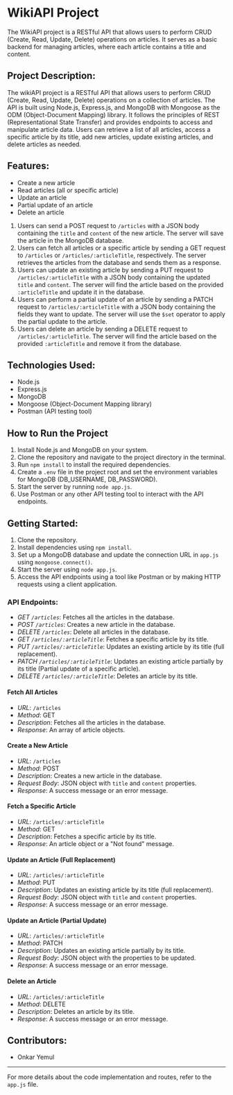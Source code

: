 
# WikiAPI Project

The WikiAPI project is a RESTful API that allows users to perform CRUD (Create, Read, Update, Delete) operations on articles. It serves as a basic backend for managing articles, where each article contains a title and content.

## Project Description:

The wikiAPI project is a RESTful API that allows users to perform CRUD (Create, Read, Update, Delete) operations on a collection of articles. The API is built using Node.js, Express.js, and MongoDB with Mongoose as the ODM (Object-Document Mapping) library. It follows the principles of REST (Representational State Transfer) and provides endpoints to access and manipulate article data. Users can retrieve a list of all articles, access a specific article by its title, add new articles, update existing articles, and delete articles as needed.

## Features:

- Create a new article
- Read articles (all or specific article) 
- Update an article 
- Partial update of an article 
- Delete an article 

1. Users can send a POST request to `/articles` with a JSON body containing the `title` and `content` of the new article. The server will save the article in the MongoDB database.
2. Users can fetch all articles or a specific article by sending a GET request to `/articles` or `/articles/:articleTitle`, respectively. The server retrieves the articles from the database and sends them as a response.
3. Users can update an existing article by sending a PUT request to `/articles/:articleTitle` with a JSON body containing the updated `title` and `content`. The server will find the article based on the provided `:articleTitle` and update it in the database.
4. Users can perform a partial update of an article by sending a PATCH request to `/articles/:articleTitle` with a JSON body containing the fields they want to update. The server will use the `$set` operator to apply the partial update to the article.
5. Users can delete an article by sending a DELETE request to `/articles/:articleTitle`. The server will find the article based on the provided `:articleTitle` and remove it from the database.


## Technologies Used:

- Node.js
- Express.js
- MongoDB 
- Mongoose (Object-Document Mapping library)
- Postman (API testing tool)
  
## How to Run the Project

1. Install Node.js and MongoDB on your system.
2. Clone the repository and navigate to the project directory in the terminal.
3. Run `npm install` to install the required dependencies.
4. Create a `.env` file in the project root and set the environment variables for MongoDB (DB_USERNAME, DB_PASSWORD).
5. Start the server by running `node app.js`.
6. Use Postman or any other API testing tool to interact with the API endpoints.

## Getting Started:

1. Clone the repository.
2. Install dependencies using `npm install`.
3. Set up a MongoDB database and update the connection URL in `app.js` using `mongoose.connect()`.
4. Start the server using `node app.js`.
5. Access the API endpoints using a tool like Postman or by making HTTP requests using a client application.

### API Endpoints:

- *GET `/articles`*: Fetches all the articles in the database.
- *POST `/articles`*: Creates a new article in the database.
- *DELETE `/articles`*: Delete all articles in the database.
- *GET `/articles/:articleTitle`*: Fetches a specific article by its title.
- *PUT `/articles/:articleTitle`*: Updates an existing article by its title (full replacement).
- *PATCH `/articles/:articleTitle`*: Updates an existing article partially by its title (Partial update of a specific article).
- *DELETE `/articles/:articleTitle`*: Deletes an article by its title.

#### Fetch All Articles
- *URL*: `/articles`
- *Method*: GET
- *Description*: Fetches all the articles in the database.
- *Response*: An array of article objects.

#### Create a New Article
- *URL*: `/articles`
- *Method*: POST
- *Description*: Creates a new article in the database.
- *Request Body*: JSON object with `title` and `content` properties.
- *Response*: A success message or an error message.

#### Fetch a Specific Article
- *URL*: `/articles/:articleTitle`
- *Method*: GET
- *Description*: Fetches a specific article by its title.
- *Response*: An article object or a "Not found" message.

#### Update an Article (Full Replacement)
- *URL*: `/articles/:articleTitle`
- *Method*: PUT
- *Description*: Updates an existing article by its title (full replacement).
- *Request Body*: JSON object with `title` and `content` properties.
- *Response*: A success message or an error message.

#### Update an Article (Partial Update)
- *URL*: `/articles/:articleTitle`
- *Method*: PATCH
- *Description*: Updates an existing article partially by its title.
- *Request Body*: JSON object with the properties to be updated.
- *Response*: A success message or an error message.

#### Delete an Article
- *URL*: `/articles/:articleTitle`
- *Method*: DELETE
- *Description*: Deletes an article by its title.
- *Response*: A success message or an error message.

## Contributors:

- Onkar Yemul

---
For more details about the code implementation and routes, refer to the `app.js` file.
